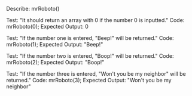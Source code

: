 Describe: mrRoboto()

Test: "It should return an array with 0 if the number 0 is inputted."
Code:
mrRoboto(0);
Expected Output: 0

Test: "If the number one is entered, "Beep!" will be returned."
Code:
mrRoboto(1);
Expected Output: "Beep!"

Test: "If the number two is entered, "Boop!" will be returned."
Code:
mrRoboto(2);
Expected Output: "Boop!"

Test: "If the number three is entered, "Won't you be my neighbor" will be returned."
Code:
mrRoboto(3);
Expected Output: "Won't you be my neighbor"